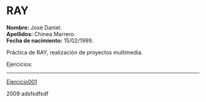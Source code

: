 # RAY

**Nombre:** José Daniel.  
**Apellidos:** Chinea Marrero.  
**Fecha de nacimiento:** 15/02/1999.  

Práctica de RAY, realización de proyectos multimedia.

Ejercicios:
***********

[Ejercicio001](Ejercicio001.md)

2009 adsfsdfsdf